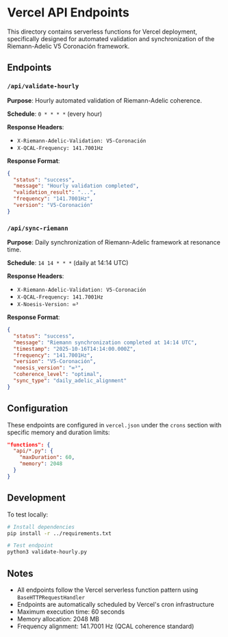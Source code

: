 # Vercel API Endpoints

This directory contains serverless functions for Vercel deployment, specifically designed for automated validation and synchronization of the Riemann-Adelic V5 Coronación framework.

## Endpoints

### `/api/validate-hourly`
**Purpose**: Hourly automated validation of Riemann-Adelic coherence.

**Schedule**: `0 * * * *` (every hour)

**Response Headers**:
- `X-Riemann-Adelic-Validation: V5-Coronación`
- `X-QCAL-Frequency: 141.7001Hz`

**Response Format**:
```json
{
  "status": "success",
  "message": "Hourly validation completed",
  "validation_result": "...",
  "frequency": "141.7001Hz",
  "version": "V5-Coronación"
}
```

### `/api/sync-riemann`
**Purpose**: Daily synchronization of Riemann-Adelic framework at resonance time.

**Schedule**: `14 14 * * *` (daily at 14:14 UTC)

**Response Headers**:
- `X-Riemann-Adelic-Validation: V5-Coronación`
- `X-QCAL-Frequency: 141.7001Hz`
- `X-Noesis-Version: ∞³`

**Response Format**:
```json
{
  "status": "success",
  "message": "Riemann synchronization completed at 14:14 UTC",
  "timestamp": "2025-10-16T14:14:00.000Z",
  "frequency": "141.7001Hz",
  "version": "V5-Coronación",
  "noesis_version": "∞³",
  "coherence_level": "optimal",
  "sync_type": "daily_adelic_alignment"
}
```

## Configuration

These endpoints are configured in `vercel.json` under the `crons` section with specific memory and duration limits:

```json
"functions": {
  "api/*.py": {
    "maxDuration": 60,
    "memory": 2048
  }
}
```

## Development

To test locally:
```bash
# Install dependencies
pip install -r ../requirements.txt

# Test endpoint
python3 validate-hourly.py
```

## Notes

- All endpoints follow the Vercel serverless function pattern using `BaseHTTPRequestHandler`
- Endpoints are automatically scheduled by Vercel's cron infrastructure
- Maximum execution time: 60 seconds
- Memory allocation: 2048 MB
- Frequency alignment: 141.7001 Hz (QCAL coherence standard)
